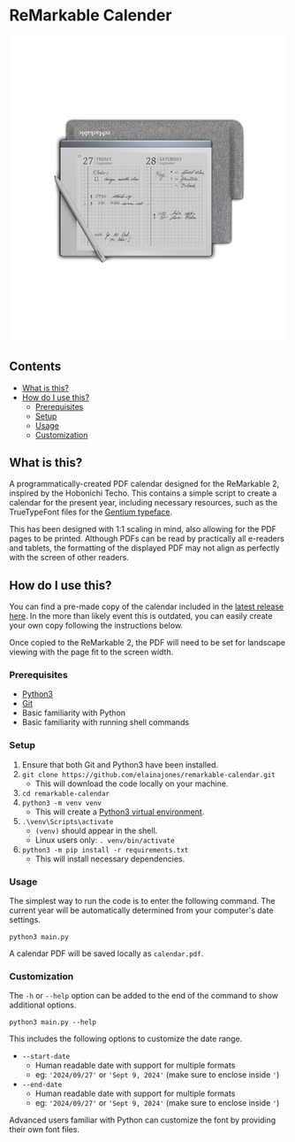 # ReMarkable Calender

![](img/remarkable_daily.png)

## Contents

- [What is this?](#what-is-this)
- [How do I use this?](#how-do-i-use-this)
    - [Prerequisites](#prerequisites)
    - [Setup](#setup)
    - [Usage](#usage)
    - [Customization](#customization)

## What is this?

A programmatically-created PDF calendar designed for the ReMarkable 2, inspired by the Hobonichi Techo. This contains a simple script to create a calendar for the present year, including necessary resources, such as the TrueTypeFont files for the [Gentium typeface](https://software.sil.org/gentium/).

This has been designed with 1:1 scaling in mind, also allowing for the PDF pages to be printed. Although PDFs can be read by practically all e-readers and tablets, the formatting of the displayed PDF may not align as perfectly with the screen of other readers.

## How do I use this?

You can find a pre-made copy of the calendar included in the [latest release here](https://github.com/elainajones/remarkable-calendar/releases/latest). In the more than likely event this is outdated, you can easily create your own copy following the instructions below.

Once copied to the ReMarkable 2, the PDF will need to be set for landscape viewing with the page fit to the screen width.

### Prerequisites

- [Python3](https://www.python.org/downloads/)
- [Git](https://git-scm.com/downloads)
- Basic familiarity with Python
- Basic familiarity with running shell commands

### Setup

1. Ensure that both Git and Python3 have been installed.
2. `git clone https://github.com/elainajones/remarkable-calendar.git`
    - This will download the code locally on your machine.
3. `cd remarkable-calendar`
4. `python3 -m venv venv`
    - This will create a [Python3 virtual environment](https://docs.python.org/3/library/venv.html).
5. `.\venv\Scripts\activate`
    - `(venv)` should appear in the shell.
    - Linux users only: `. venv/bin/activate`
6. `python3 -m pip install -r requirements.txt`
    - This will install necessary dependencies.

### Usage

The simplest way to run the code is to enter the following command. The current
year will be automatically determined from your computer's date settings.

```
python3 main.py
```

A calendar PDF will be saved locally as `calendar.pdf`.

### Customization

The `-h` or `--help` option can be added to the end of the command to show additional options.

```
python3 main.py --help
```

This includes the following options to customize the date range.

- `--start-date`
    - Human readable date with support for multiple formats
    - eg: `'2024/09/27'` or `'Sept 9, 2024'` (make sure to enclose inside `'`)
- `--end-date`
    - Human readable date with support for multiple formats
    - eg: `'2024/09/27'` or `'Sept 9, 2024'` (make sure to enclose inside `'`)

Advanced users familiar with Python can customize the font by providing their own font files.
